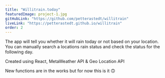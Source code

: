 ```yaml
---
title: "Willitrain.today"
featuredImage: project-1.jpg
gitHubLink: "https://github.com/petterastedt/willitrain"
liveLink: "https://petterastedt.github.io/willitrain"
order: 2
---
```


The app will tell you whether it will rain today or not based on your location. You can manually search a locations rain status and check the status for the following day.

Created using React, MetaWeather API & Geo Location API

New functions are in the works but for now this is it 🙃